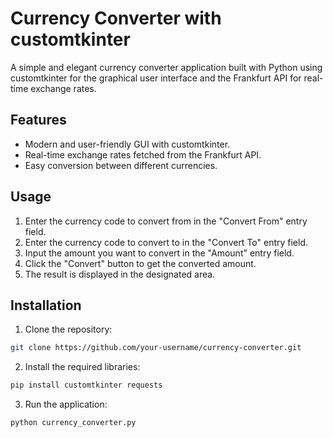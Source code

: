 # Currency Converter with customtkinter

A simple and elegant currency converter application built with Python using customtkinter for the graphical user interface and the Frankfurt API for real-time exchange rates.

## Features

- Modern and user-friendly GUI with customtkinter.
- Real-time exchange rates fetched from the Frankfurt API.
- Easy conversion between different currencies.

## Usage

1. Enter the currency code to convert from in the "Convert From" entry field.
2. Enter the currency code to convert to in the "Convert To" entry field.
3. Input the amount you want to convert in the "Amount" entry field.
4. Click the "Convert" button to get the converted amount.
5. The result is displayed in the designated area.

## Installation

1. Clone the repository:

```bash
git clone https://github.com/your-username/currency-converter.git
```

2. Install the required libraries:

```bash
pip install customtkinter requests
```

3. Run the application:

```bash
python currency_converter.py
```

